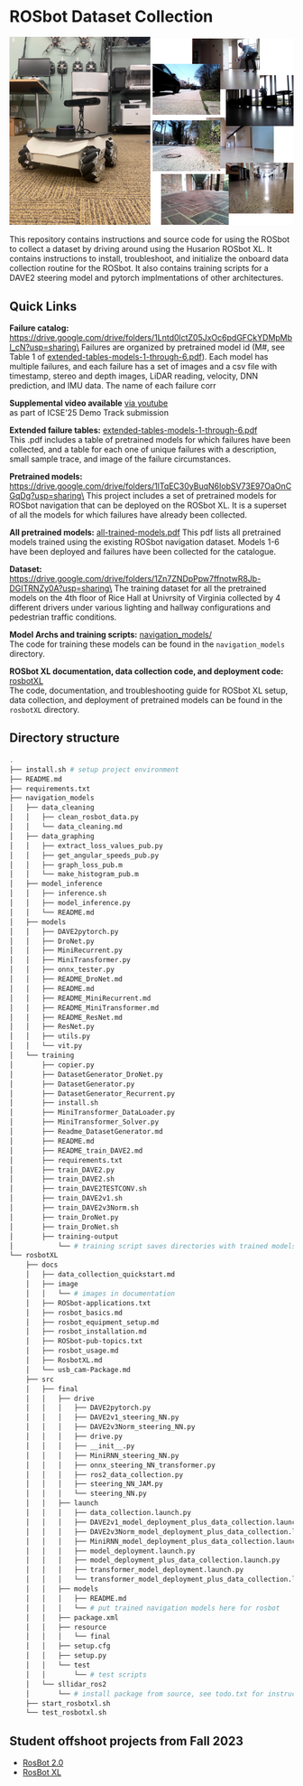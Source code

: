# ROSbot Dataset Collection

<p float="middle">
  <img src="rosbotXL/docs/image/IMG_9067.jpg" width="250" />
  <img src="rosbotXL/docs/image/dataset.png" width="250" /> 
</p>

This repository contains instructions and source code for using the ROSbot to collect a dataset by driving around using the Husarion ROSbot XL.
It contains instructions to install, troubleshoot, and initialize the onboard data collection routine for the ROSbot.
It also contains training scripts for a DAVE2 steering model and pytorch implmentations of other architectures.


## Quick Links

**Failure catalog:** https://drive.google.com/drive/folders/1Lntd0lctZ05JxOc6pdGFCkYDMpMbI_cN?usp=sharing\
Failures are organized by pretrained model id (M\#, see Table 1 of [extended-tables-models-1-through-6.pdf](./extended-tables-models-1-through-6.pdf)). Each model has multiple failures, and each failure has a set of images and a csv file with timestamp, stereo and depth images, LiDAR reading, velocity, DNN prediction, and IMU data.
The name of each failure corr

**Supplemental video available** [via youtube](https://youtu.be/qgvO_J_3u14)\
as part of ICSE'25 Demo Track submission

**Extended failure tables:** [extended-tables-models-1-through-6.pdf](./extended-tables-models-1-through-6.pdf)\
This .pdf includes a table of pretrained models for which failures have been collected, and a table for each one of unique failures with a description, small sample trace, and image of the failure circumstances.

**Pretrained models:** https://drive.google.com/drive/folders/1lTqEC30yBuqN6IobSV73E97OaOnCGqDg?usp=sharing\
This project includes a set of pretrained models for ROSbot navigation that can be deployed on the ROSbot XL. It is a superset of all the models for which failures have already been collected.

**All pretrained models:** [all-trained-models.pdf](./all-trained-models.pdf)
This pdf lists all pretrained models trained using the existing ROSbot navigation dataset. Models 1-6 have been deployed and failures have been collected for the catalogue.


**Dataset:** https://drive.google.com/drive/folders/1Zn7ZNDpPpw7ffnotwR8Jb-DGITRNZy0A?usp=sharing\
The training dataset for all the pretrained models on the 4th floor of Rice Hall at Univrsity of Virginia collected by 4 different drivers under various lighting and hallway configurations and pedestrian traffic conditions.

**Model Archs and training scripts:** [navigation_models/](navigation_models/)\
The code for training these models can be found in the ``navigation_models`` directory.

**ROSbot XL documentation, data collection code, and deployment code:** [rosbotXL](rosbotXL)\
The code, documentation, and troubleshooting guide for ROSbot XL setup, data collection, and deployment of pretrained models can be found in the ``rosbotXL`` directory.


## Directory structure

```bash
.
├── install.sh # setup project environment
├── README.md
├── requirements.txt
├── navigation_models
│   ├── data_cleaning
│   │   ├── clean_rosbot_data.py
│   │   └── data_cleaning.md
│   ├── data_graphing
│   │   ├── extract_loss_values_pub.py
│   │   ├── get_angular_speeds_pub.py
│   │   ├── graph_loss_pub.m
│   │   └── make_histogram_pub.m
│   ├── model_inference
│   │   ├── inference.sh
│   │   ├── model_inference.py
│   │   └── README.md
│   ├── models
│   │   ├── DAVE2pytorch.py
│   │   ├── DroNet.py
│   │   ├── MiniRecurrent.py
│   │   ├── MiniTransformer.py
│   │   ├── onnx_tester.py
│   │   ├── README_DroNet.md
│   │   ├── README.md
│   │   ├── README_MiniRecurrent.md
│   │   ├── README_MiniTransformer.md
│   │   ├── README_ResNet.md
│   │   ├── ResNet.py
│   │   ├── utils.py
│   │   └── vit.py
│   └── training
│       ├── copier.py
│       ├── DatasetGenerator_DroNet.py
│       ├── DatasetGenerator.py
│       ├── DatasetGenerator_Recurrent.py
│       ├── install.sh
│       ├── MiniTransformer_DataLoader.py
│       ├── MiniTransformer_Solver.py
│       ├── Readme_DatasetGenerator.md
│       ├── README.md
│       ├── README_train_DAVE2.md
│       ├── requirements.txt
│       ├── train_DAVE2.py
│       ├── train_DAVE2.sh
│       ├── train_DAVE2TESTCONV.sh
│       ├── train_DAVE2v1.sh
│       ├── train_DAVE2v3Norm.sh
│       ├── train_DroNet.py
│       ├── train_DroNet.sh
│       ├── training-output
│           └── # training script saves directories with trained models here 
└── rosbotXL
    ├── docs
    │   ├── data_collection_quickstart.md
    │   ├── image
    │   │   └── # images in documentation
    │   ├── ROSbot-applications.txt
    │   ├── rosbot_basics.md
    │   ├── rosbot_equipment_setup.md
    │   ├── rosbot_installation.md
    │   ├── ROSbot-pub-topics.txt
    │   ├── rosbot_usage.md
    │   ├── RosbotXL.md
    │   └── usb_cam-Package.md
    ├── src
    │   ├── final
    │   │   ├── drive
    │   │   │   ├── DAVE2pytorch.py
    │   │   │   ├── DAVE2v1_steering_NN.py
    │   │   │   ├── DAVE2v3Norm_steering_NN.py
    │   │   │   ├── drive.py
    │   │   │   ├── __init__.py
    │   │   │   ├── MiniRNN_steering_NN.py
    │   │   │   ├── onnx_steering_NN_transformer.py
    │   │   │   ├── ros2_data_collection.py
    │   │   │   ├── steering_NN_JAM.py
    │   │   │   └── steering_NN.py
    │   │   ├── launch
    │   │   │   ├── data_collection.launch.py
    │   │   │   ├── DAVE2v1_model_deployment_plus_data_collection.launch.py
    │   │   │   ├── DAVE2v3Norm_model_deployment_plus_data_collection.launch.py
    │   │   │   ├── MiniRNN_model_deployment_plus_data_collection.launch.py
    │   │   │   ├── model_deployment.launch.py
    │   │   │   ├── model_deployment_plus_data_collection.launch.py
    │   │   │   ├── transformer_model_deployment.launch.py
    │   │   │   └── transformer_model_deployment_plus_data_collection.launch.py
    │   │   ├── models
    │   │   │   ├── README.md
    │   │   │   └── # put trained navigation models here for rosbot
    │   │   ├── package.xml
    │   │   ├── resource
    │   │   │   └── final
    │   │   ├── setup.cfg
    │   │   ├── setup.py
    │   │   └── test
    │   │       └── # test scripts
    │   └── sllidar_ros2
    │       └── # install package from source, see todo.txt for instructions
    ├── start_rosbotxl.sh
    └── test_rosbotxl.sh
```


## Student offshoot projects from Fall 2023
- [RosBot 2.0](https://github.com/Taylucky/Rosbot2.0)
- [RosBot XL](https://github.com/ish-gupta/ml-robot)
